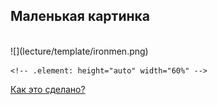 ## Маленькая картинка

<br>

<div class="borders">
    ![](lecture/template/ironmen.png)

    <!-- .element: height="auto" width="60%" -->
</div>

<a class="how-its-made" href="#howto-images">Как это сделано?</a>